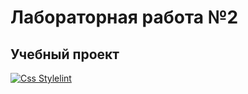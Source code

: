 # Лабораторная работа №2

## Учебный проект

[![Css Stylelint](https://github.com/Dimitricas1/web-development/actions/workflows/stylelint.yml/badge.svg?branch=lab2-heroes)](https://github.com/Dimitricas1/web-development/actions/workflows/stylelint.yml)
